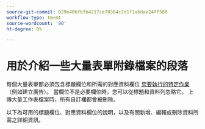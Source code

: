 ```yaml
---
source-git-commit: 029e406fbfb4217ce78364c2d1f1a6dae24ff588
workflow-type: tm+mt
source-wordcount: '90'
ht-degree: 0%

---
```

# 用於介紹一些大量表單附錄檔案的段落

每個大量表單都必須包含標題欄位和所需的對應資料欄位 [您要執行的特定作業](/help/search-social-commerce/campaign-management/bulksheets/bulksheet-data-formats/bulksheet-operations.md) （例如建立廣告）。 當欄位不是必要欄位時，您可以從標題和資料列忽略它。 上傳大量工作表檔案時，所有自訂欄都會被刪除。

以下為可用的標題欄位、對應資料欄位的說明，以及有關新增、編輯或刪除資料所需之詳細資訊。
